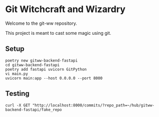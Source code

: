 # Git Witchcraft and Wizardry

Welcome to the git-ww repository. 

This project is meant to cast some magic using git. 

## Setup

```
poetry new gitww-backend-fastapi
cd gitww-backend-fastapi
poetry add fastapi uvicorn GitPython
vi main.py
uvicorn main:app --host 0.0.0.0 --port 8000
```

## Testing

```
curl -X GET "http://localhost:8000/commits/?repo_path=~/hub/gitww-backend-fastapi/fake_repo
```
